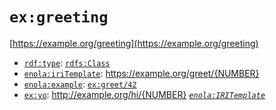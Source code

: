# `ex:greeting`

[https://example.org/greeting](https://example.org/greeting)

* [`rdf:type`](https://docs.enola.dev/models/www.w3.org/1999/02/22-rdf-syntax-ns/type/): [`rdfs:Class`](https://docs.enola.dev/models/www.w3.org/2000/01/rdf-schema/Class/)
* [`enola:iriTemplate`](https://docs.enola.dev/models/enola.dev/iriTemplate/): https://example.org/greet/{NUMBER}
* [`enola:example`](https://docs.enola.dev/models/enola.dev/example/): [`ex:greet/42`](greet/_NUMBER.md?var.NUMBER=42)
* [`ex:yo`](https://example.org/yo): http://example.org/hi/{NUMBER} _[`enola:IRITemplate`](https://docs.enola.dev/models/enola.dev/IRITemplate/)_
